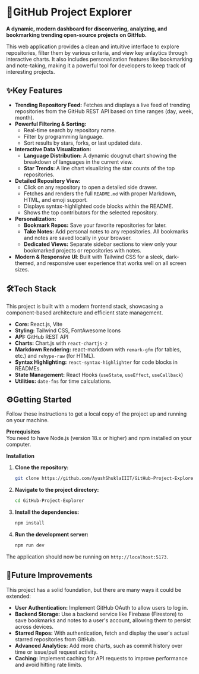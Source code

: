 # 🚀GitHub Project Explorer  

**A dynamic, modern dashboard for disconvering, analyzing, and bookmarking trending open-source projects on GitHub.**  

This web application provides a clean and intuitive interface to explore repositories, filter them by various criteria, and view key anlaytics through interactive charts. It also includes personalization features like bookmarking and note-taking, making it a powerful tool for developers to keep track of interesting projects.

## ✨Key Features

- **Trending Repository Feed:** Fetches and displays a live feed of trending repositories from the GitHub REST API based on time ranges (day, week, month).
- **Powerful Filtering & Sorting:**
    - Real-time search by repository name.
    - Filter by programming language.
    - Sort results by stars, forks, or last updated date.
- **Interactive Data Visualization:**
    - **Language Distribution:** A dynamic dougnut chart showing the breakdown of languages in the current view.
    - **Star Trends**: A line chart visualizing the star counts of the top repositories.
- **Detailed Repository View:**
    - Click on any repository to open a detailed side drawer.
    - Fetches and renders the full `README.md` with proper Markdown, HTML, and emoji support.
    - Displays syntax-highlighted code blocks within the README.
    - Shows the top contributors for the selected repository.
- **Personalization:**
    - **Bookmark Repos:** Save your favorite repositories for later.
    - **Take Notes:** Add personal notes to any repositories. All bookmarks and notes are saved locally in your browser.
    - **Dedicated Views:** Separate sidebar sections to view only your bookmarked projects or repositories with notes.
- **Modern & Responsive UI**: Built with Tailwind CSS for a sleek, dark-themed, and responsive user experience that works well on all screen sizes.

## 🛠️Tech Stack

This project is built with a modern frontend stack, showcasing a component-based architecture and efficient state management.

- **Core:** React.js, Vite
- **Styling:** Tailwind CSS, FontAwesome Icons
- **API:** GitHub REST API
- **Charts:** Chart.js with `react-chartjs-2`
- **Markdown Rendering:** react-markdown with `remark-gfm` (for tables, etc.) and `rehype-raw` (for HTML).
- **Syntax Highlighting:** `react-syntax-highlighter` for code blocks in READMEs.
- **State Management:** React Hooks (`useState`, `useEffect`, `useCallback`)
- **Utilities:** `date-fns` for time calculations.

## ⚙️Getting Started

Follow these instructions to get a local copy of the project up and running on your machine.

**Prerequisites**  
You need to have Node.js (version 18.x or higher) and npm installed on your computer.

**Installation**  

1. **Clone the repository:**
    ```bash
    git clone https://github.com/AyushShuklaIIIT/GitHub-Project-Explorer.git
    ```
2. **Navigate to the project directory:**
    ```bash
    cd GitHub-Project-Explorer
    ```
3. **Install the dependencies:**
    ```bash
    npm install
    ```
4. **Run the development server:**
    ```bash
    npm run dev
    ```

The application should now be running on `http://localhost:5173`.

## 🚀Future Improvements

This project has a solid foundation, but there are many ways it could be extended:

- **User Authentication:** Implement GitHub OAuth to allow users to log in.
- **Backend Storage:** Use a backend service like Firebase (Firestore) to save bookmarks and notes to a user's account, allowing them to persist across devices.
- **Starred Repos:** With authentication, fetch and display the user's actual starred repositories from GitHub.
- **Advanced Analytics:** Add more charts, such as commit history over time or issue/pull request activity.
- **Caching:** Implement caching for API requests to improve performance and avoid hitting rate limits.
